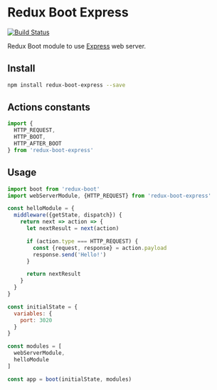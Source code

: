 # Redux Boot Express

[![Build Status](https://travis-ci.org/choko-org/redux-boot-express.svg?branch=master)](https://travis-ci.org/choko-org/redux-boot-express)

Redux Boot module to use [Express](http://expressjs.com/) web server.

## Install
```bash
npm install redux-boot-express --save
```

## Actions constants

```js
import {
  HTTP_REQUEST,
  HTTP_BOOT,
  HTTP_AFTER_BOOT
} from 'redux-boot-express'
```

## Usage

```js
import boot from 'redux-boot'
import webServerModule, {HTTP_REQUEST} from 'redux-boot-express'

const helloModule = {
  middleware({getState, dispatch}) {
    return next => action => {
      let nextResult = next(action)

      if (action.type === HTTP_REQUEST) {
        const {request, response} = action.payload
        response.send('Hello!')
      }

      return nextResult
    }
  }
}

const initialState = {
  variables: {
    port: 3020
  }
}

const modules = [
  webServerModule,
  helloModule
]

const app = boot(initialState, modules)
```
